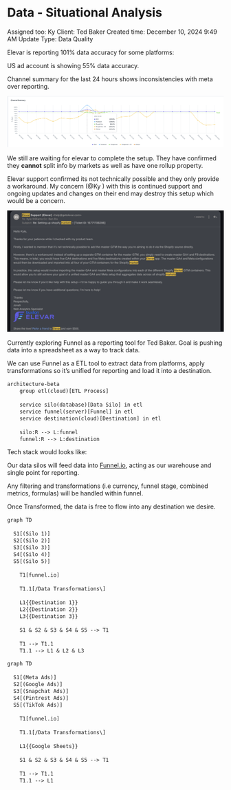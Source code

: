 # Data - Situational Analysis

Assigned too: Ky 
Client: Ted Baker
Created time: December 10, 2024 9:49 AM
Update Type: Data Quality

Elevar is reporting 101% data accuracy for some platforms:

US ad account is showing 55% data accuracy. 

Channel summary for the last 24 hours shows inconsistencies with meta over reporting. 

![Screenshot 2024-12-10 at 09.51.25.png](Data%20-%20Situational%20Analysis%201587dee22b17808090a1d8acc7f065ff/Screenshot_2024-12-10_at_09.51.25.png)

We still are waiting for elevar to complete the setup. They have confirmed they **cannot** split info by markets as well as have one rollup property. 

Elevar support confirmed its not technically possible and they only provide a workaround. My concern (@Ky ) with this is continued support and ongoing updates and changes on their end may destroy this setup which would be a concern. 

![Screenshot 2024-12-11 at 08.58.21.png](Data%20-%20Situational%20Analysis%201587dee22b17808090a1d8acc7f065ff/Screenshot_2024-12-11_at_08.58.21.png)

Currently exploring Funnel as a reporting tool for Ted Baker. Goal is pushing data into a spreadsheet as a way to track data. 

We can use Funnel as a ETL tool to extract data from platforms, apply transformations so it’s unified for reporting and load it into a destination. 

```mermaid
architecture-beta
    group etl(cloud)[ETL Process]

    service silo(database)[Data Silo] in etl
    service funnel(server)[Funnel] in etl
    service destination(cloud)[Destination] in etl

    silo:R --> L:funnel
    funnel:R --> L:destination

```

Tech stack would looks like:

Our data silos will feed data into [Funnel.io](http://Funnel.io), acting as our warehouse and single point for reporting. 

Any filtering and transformations (i.e currency, funnel stage, combined metrics, formulas) will be handled within funnel. 

Once Transformed, the data is free to flow into any destination we desire. 

```mermaid
graph TD
  
  S1[(Silo 1)]
  S2[(Silo 2)]
  S3[(Silo 3)]
  S4[(Silo 4)]
  S5[(Silo 5)]

	T1[funnel.io]
	
	T1.1[/Data Transformations\]
	
	L1{{Destination 1}}
	L2{{Destination 2}}
	L3{{Destination 3}}
	
	S1 & S2 & S3 & S4 & S5 --> T1
	
	T1 --> T1.1
	T1.1 --> L1 & L2 & L3
```

```mermaid
graph TD
  
  S1[(Meta Ads)]
  S2[(Google Ads)]
  S3[(Snapchat Ads)]
  S4[(Pintrest Ads)]
  S5[(TikTok Ads)]

	T1[funnel.io]
	
	T1.1[/Data Transformations\]
	
	L1{{Google Sheets}}
	
	S1 & S2 & S3 & S4 & S5 --> T1
	
	T1 --> T1.1
	T1.1 --> L1
```